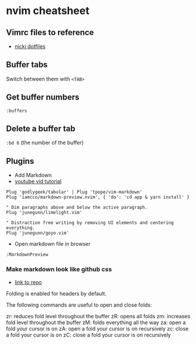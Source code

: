 # nvim cheatsheet
## Vimrc files to reference
* [nickj dotfiles](https://github.com/nickjj/dotfiles/blob/master/.vimrc)

## Buffer tabs
Switch between them with `<TAB>`

## Get buffer numbers
`:buffers`

## Delete a buffer tab
`:bd 6` (the number of the buffer)

## Plugins
* Add Markdown
* [youtube vid tutorial](https://www.youtube.com/watch?v=22JAs0kNA9k&feature=youtu.be)

```
Plug 'godlygeek/tabular' | Plug 'tpope/vim-markdown'
Plug 'iamcco/markdown-preview.nvim', { 'do': 'cd app & yarn install' }

" Dim paragraphs above and below the active paragraph.
Plug 'junegunn/limelight.vim'

" Distraction free writing by removing UI elements and centering everything.
Plug 'junegunn/goyo.vim'
```

* Open markdown file in browser

`:MarkdownPreview`

### Make markdown look like github css
* [link to repo](https://github.com/sindresorhus/github-markdown-css)

Folding is enabled for headers by default.

The following commands are useful to open and close folds:

zr: reduces fold level throughout the buffer
zR: opens all folds
zm: increases fold level throughout the buffer
zM: folds everything all the way
za: open a fold your cursor is on
zA: open a fold your cursor is on recursively
zc: close a fold your cursor is on
zC: close a fold your cursor is on recursively
